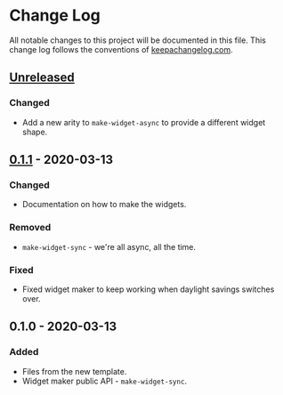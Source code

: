 # Change Log
All notable changes to this project will be documented in this file. This change log follows the conventions of [keepachangelog.com](http://keepachangelog.com/).

## [Unreleased]
### Changed
- Add a new arity to `make-widget-async` to provide a different widget shape.

## [0.1.1] - 2020-03-13
### Changed
- Documentation on how to make the widgets.

### Removed
- `make-widget-sync` - we're all async, all the time.

### Fixed
- Fixed widget maker to keep working when daylight savings switches over.

## 0.1.0 - 2020-03-13
### Added
- Files from the new template.
- Widget maker public API - `make-widget-sync`.

[Unreleased]: https://github.com/your-name/clj-pcap/compare/0.1.1...HEAD
[0.1.1]: https://github.com/your-name/clj-pcap/compare/0.1.0...0.1.1
